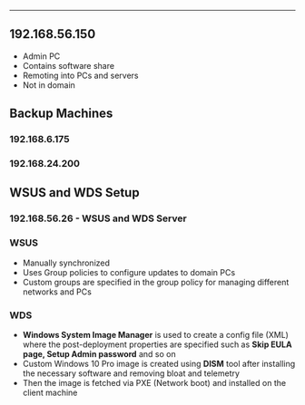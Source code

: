 ***

## 192.168.56.150

* Admin PC
* Contains software share
* Remoting into PCs and servers
* Not in domain


## Backup Machines

### 192.168.6.175
### 192.168.24.200


## WSUS and WDS Setup

### 192.168.56.26 - WSUS and WDS Server

### WSUS

* Manually synchronized
* Uses Group policies to configure updates to domain PCs
* Custom groups are specified in the group policy for managing different networks and PCs

### WDS

* **Windows System Image Manager** is used to create a config file (XML) where the post-deployment properties are specified such as **Skip EULA page, Setup Admin password** and so on
* Custom Windows 10 Pro image is created using **DISM** tool after installing the necessary software and removing bloat and telemetry
* Then the image is fetched via PXE (Network boot) and installed on the client machine